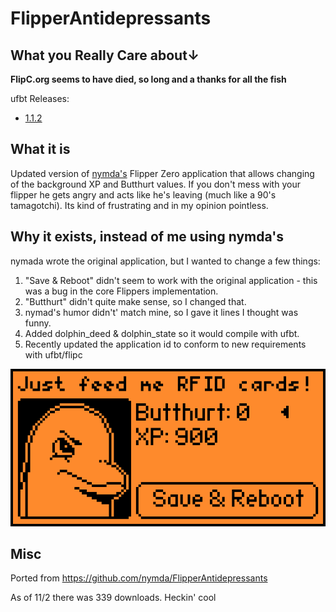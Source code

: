 # FlipperAntidepressants
## What you Really Care about↓
**FlipC.org seems to have died, so long and a thanks for all the fish**

ufbt Releases:
* [1.1.2](dist/flipperantidepressant-1.1.2.fap)

## What it is
Updated version of [nymda's](https://github.com/nymda/FlipperAntidepressants) Flipper Zero application that allows changing of the background XP and Butthurt values.  If you don't mess with your flipper he gets angry and acts like he's leaving (much like a 90's tamagotchi).  Its kind of frustrating and in my opinion pointless.

## Why it exists, instead of me using nymda's
nymada wrote the original application, but I wanted to change a few things:

1. "Save & Reboot" didn't seem to work with the original application - this was a bug in the core Flippers implementation.
1. "Butthurt" didn't quite make sense, so I changed that.
1. nymad's humor didn't' match mine, so I gave it lines I thought was funny.
1. Added dolphin_deed & dolphin_state so it would compile with ufbt.
1. Recently updated the application id to conform to new requirements with ufbt/flipc

![Screenshot-20230306-115930](.flipcorg/gallery/223104547-1beb448f-3673-47b4-a2cb-5f6ecc1371c6.png)

## Misc
Ported from https://github.com/nymda/FlipperAntidepressants

As of 11/2 there was 339 downloads.  Heckin' cool
